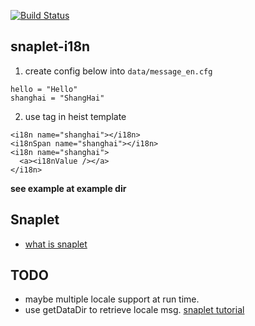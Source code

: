 [![Build Status](https://secure.travis-ci.org/HaskellCNOrg/snaplet-i18n.png?branch=master)](http://travis-ci.org/HaskellCNOrg/snaplet-i18n)

## snaplet-i18n

  1. create config below into `data/message_en.cfg`

~~~
hello = "Hello"
shanghai = "ShangHai"
~~~

  2. use tag in heist template

~~~
<i18n name="shanghai"></i18n>
<i18nSpan name="shanghai"></i18n>
<i18n name="shanghai">
  <a><i18nValue /></a>
</i18n>
~~~

**see example at example dir**

## Snaplet

- [what is snaplet]

[what is snaplet]: http://snapframework.com/docs/tutorials/snaplets-tutorial

## TODO

- maybe multiple locale support at run time.
- use getDataDir to retrieve locale msg. [snaplet tutorial](http://snapframework.com/docs/tutorials/snaplets-tutorial)
  
